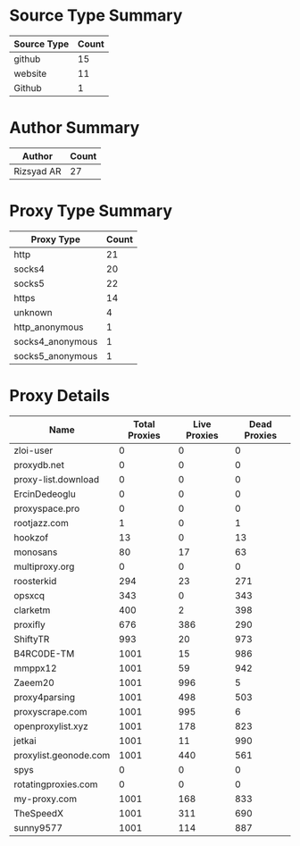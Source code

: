 # Source Type Summary

| Source Type | Count |
|-------------|-------|
| github | 15 |
| website | 11 |
| Github | 1 |


# Author Summary

| Author | Count |
|--------|-------|
| Rizsyad AR | 27 |


# Proxy Type Summary

| Proxy Type | Count |
|------------|-------|
| http | 21 |
| socks4 | 20 |
| socks5 | 22 |
| https | 14 |
| unknown | 4 |
| http_anonymous | 1 |
| socks4_anonymous | 1 |
| socks5_anonymous | 1 |


# Proxy Details

| Name | Total Proxies | Live Proxies | Dead Proxies |
|------|---------------|--------------|---------------|
| zloi-user | 0 | 0 | 0 |
| proxydb.net | 0 | 0 | 0 |
| proxy-list.download | 0 | 0 | 0 |
| ErcinDedeoglu | 0 | 0 | 0 |
| proxyspace.pro | 0 | 0 | 0 |
| rootjazz.com | 1 | 0 | 1 |
| hookzof | 13 | 0 | 13 |
| monosans | 80 | 17 | 63 |
| multiproxy.org | 0 | 0 | 0 |
| roosterkid | 294 | 23 | 271 |
| opsxcq | 343 | 0 | 343 |
| clarketm | 400 | 2 | 398 |
| proxifly | 676 | 386 | 290 |
| ShiftyTR | 993 | 20 | 973 |
| B4RC0DE-TM | 1001 | 15 | 986 |
| mmppx12 | 1001 | 59 | 942 |
| Zaeem20 | 1001 | 996 | 5 |
| proxy4parsing | 1001 | 498 | 503 |
| proxyscrape.com | 1001 | 995 | 6 |
| openproxylist.xyz | 1001 | 178 | 823 |
| jetkai | 1001 | 11 | 990 |
| proxylist.geonode.com | 1001 | 440 | 561 |
| spys | 0 | 0 | 0 |
| rotatingproxies.com | 0 | 0 | 0 |
| my-proxy.com | 1001 | 168 | 833 |
| TheSpeedX | 1001 | 311 | 690 |
| sunny9577 | 1001 | 114 | 887 |

